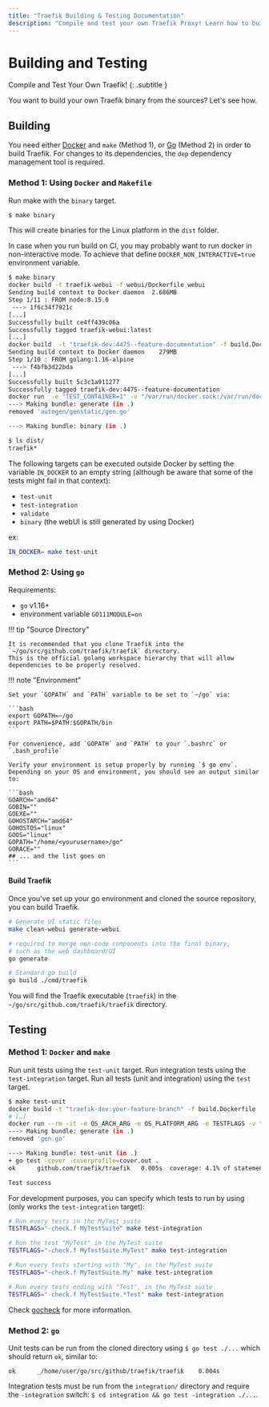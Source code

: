 ```yaml
---
title: "Traefik Building & Testing Documentation"
description: "Compile and test your own Traefik Proxy! Learn how to build your own Traefik binary from the sources, and read the technical documentation."
---
```


# Building and Testing

Compile and Test Your Own Traefik!
{: .subtitle }

You want to build your own Traefik binary from the sources?
Let's see how.

## Building

You need either [Docker](https://github.com/docker/docker "Link to website of Docker") and `make` (Method 1), or [Go](https://go.dev/ "Link to website of Go") (Method 2) in order to build Traefik.
For changes to its dependencies, the `dep` dependency management tool is required.

### Method 1: Using `Docker` and `Makefile`

Run make with the `binary` target.

```bash
$ make binary
```

This will create binaries for the Linux platform in the `dist` folder.

In case when you run build on CI, you may probably want to run docker in non-interactive mode. To achieve that define `DOCKER_NON_INTERACTIVE=true` environment variable.

```bash
$ make binary
docker build -t traefik-webui -f webui/Dockerfile webui
Sending build context to Docker daemon  2.686MB
Step 1/11 : FROM node:8.15.0
 ---> 1f6c34f7921c
[...]
Successfully built ce4ff439c06a
Successfully tagged traefik-webui:latest
[...]
docker build  -t "traefik-dev:4475--feature-documentation" -f build.Dockerfile .
Sending build context to Docker daemon    279MB
Step 1/10 : FROM golang:1.16-alpine
 ---> f4bfb3d22bda
[...]
Successfully built 5c3c1a911277
Successfully tagged traefik-dev:4475--feature-documentation
docker run  -e "TEST_CONTAINER=1" -v "/var/run/docker.sock:/var/run/docker.sock" -it -e OS_ARCH_ARG -e OS_PLATFORM_ARG -e TESTFLAGS -e VERBOSE -e VERSION -e CODENAME -e TESTDIRS -e CI -e CONTAINER=DOCKER		 -v "/home/ldez/sources/go/src/github.com/traefik/traefik/"dist":/go/src/github.com/traefik/traefik/"dist"" "traefik-dev:4475--feature-documentation" ./script/make.sh generate binary
---> Making bundle: generate (in .)
removed 'autogen/genstatic/gen.go'

---> Making bundle: binary (in .)

$ ls dist/
traefik*
```

The following targets can be executed outside Docker by setting the variable `IN_DOCKER` to an empty string (although be aware that some of the tests might fail in that context):

- `test-unit`
- `test-integration`
- `validate`
- `binary` (the webUI is still generated by using Docker)

ex:

```bash
IN_DOCKER= make test-unit
```

### Method 2: Using `go`

Requirements:

- `go` v1.16+
- environment variable `GO111MODULE=on`

!!! tip "Source Directory"

    It is recommended that you clone Traefik into the `~/go/src/github.com/traefik/traefik` directory.
    This is the official golang workspace hierarchy that will allow dependencies to be properly resolved.

!!! note "Environment"

    Set your `GOPATH` and `PATH` variable to be set to `~/go` via:

    ```bash
    export GOPATH=~/go
    export PATH=$PATH:$GOPATH/bin
    ```

    For convenience, add `GOPATH` and `PATH` to your `.bashrc` or `.bash_profile`

    Verify your environment is setup properly by running `$ go env`.
    Depending on your OS and environment, you should see an output similar to:

    ```bash
    GOARCH="amd64"
    GOBIN=""
    GOEXE=""
    GOHOSTARCH="amd64"
    GOHOSTOS="linux"
    GOOS="linux"
    GOPATH="/home/<yourusername>/go"
    GORACE=""
    ## ... and the list goes on
    ```

#### Build Traefik

Once you've set up your go environment and cloned the source repository, you can build Traefik.

```bash
# Generate UI static files
make clean-webui generate-webui

# required to merge non-code components into the final binary,
# such as the web dashboard/UI
go generate
```

```bash
# Standard go build
go build ./cmd/traefik
```

You will find the Traefik executable (`traefik`) in the `~/go/src/github.com/traefik/traefik` directory.

## Testing

### Method 1: `Docker` and `make`

Run unit tests using the `test-unit` target.
Run integration tests using the `test-integration` target.
Run all tests (unit and integration) using the `test` target.

```bash
$ make test-unit
docker build -t "traefik-dev:your-feature-branch" -f build.Dockerfile .
# […]
docker run --rm -it -e OS_ARCH_ARG -e OS_PLATFORM_ARG -e TESTFLAGS -v "/home/user/go/src/github/traefik/traefik/dist:/go/src/github.com/traefik/traefik/dist" "traefik-dev:your-feature-branch" ./script/make.sh generate test-unit
---> Making bundle: generate (in .)
removed 'gen.go'

---> Making bundle: test-unit (in .)
+ go test -cover -coverprofile=cover.out .
ok      github.com/traefik/traefik   0.005s  coverage: 4.1% of statements

Test success
```

For development purposes, you can specify which tests to run by using (only works the `test-integration` target):

```bash
# Run every tests in the MyTest suite
TESTFLAGS="-check.f MyTestSuite" make test-integration

# Run the test "MyTest" in the MyTest suite
TESTFLAGS="-check.f MyTestSuite.MyTest" make test-integration

# Run every tests starting with "My", in the MyTest suite
TESTFLAGS="-check.f MyTestSuite.My" make test-integration

# Run every tests ending with "Test", in the MyTest suite
TESTFLAGS="-check.f MyTestSuite.*Test" make test-integration
```

Check [gocheck](https://labix.org/gocheck "Link to website of gocheck") for more information.

### Method 2: `go`

Unit tests can be run from the cloned directory using `$ go test ./...` which should return `ok`, similar to:

```test
ok      _/home/user/go/src/github/traefik/traefik    0.004s
```

Integration tests must be run from the `integration/` directory and require the `-integration` switch: `$ cd integration && go test -integration ./...`.
